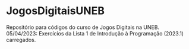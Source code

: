# JogosDigitaisUNEB
Repositório para códigos do curso de Jogos Digitais na UNEB.  
05/04/2023: Exercícios da Lista 1 de Introdução à Programação (2023.1) carregados.
